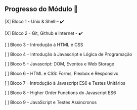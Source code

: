 ## **Progresso do Módulo** 🚀

[X] Bloco 1 - Unix & Shell – :heavy_check_mark:

[X] Bloco 2 - Git, Github e Internet - :heavy_check_mark:

[  ] Bloco 3 - Introdução à HTML e CSS

[  ] Bloco 4 - Introdução à Javascript e Lógica de Programação

[  ] Bloco 5 - Javascript: DOM, Eventos e Web Storage

[  ] Bloco 6 - HTML e CSS: Forms, Flexbox e Responsivo

[  ] Bloco 7 - Introdução à Javascript ES6 e Testes Unitários

[  ] Bloco 8 - Higher Order Functions do Javascript ES6

[  ] Bloco 9 - JavaScript e Testes Assíncronos

